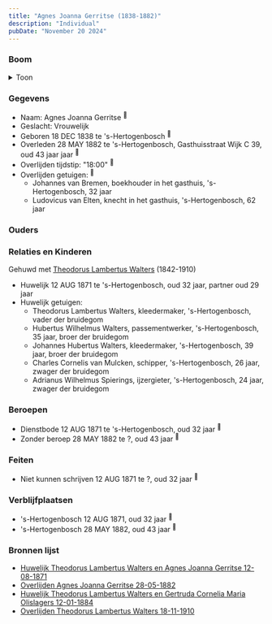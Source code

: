 ```yaml
---
title: "Agnes Joanna Gerritse (1838-1882)"
description: "Individual"
pubDate: "November 20 2024"
---
```


### Boom
<details><summary>Toon</summary>

![test](https://www.plantuml.com/plantuml/svg/XP9DQm8n48Rl-HM37Zm9ksxh5o9-L6sbjJreIq-ItKntWzb4CX5PnF_U-84LAkqfmyoyypupf4UEMxV95QELr6jkUGunJrQfDHijXaOP2yvoJRw4sh5C2eH4saJXASPyxGh8CO_HqYb53YqQLwoHNKrD52U27GE0WR42xJoJoKeZKQUJSwcxNOZOdh4Al1sjYB6JfDHFVHTC3TUQmmIjbOwm19pWAGZ2i0wN0UNnO1ID8k-o-vAen1uwxPZ7nJ8spYbiTo5imiDew9-e2HMgFg9r9aKT6qgoAn6jDaejkHRBn1gYs7W2hwuruQN_wTNDsc_r_W8ypz08OpS4p_nm5-UZ3wxyMUY27JG0ogDeV3yU_85RgyDqCVE6TpSC_yNroyvUto5iXS4jt3Djfxr58QHE3ueQz1SJBso4Hz9n40HH2yfAffahK2cpzRHxTZvyjNhkOEULVXAiXrhuV_KD)
</details>

### Gegevens
- Naam: Agnes Joanna Gerritse <sup><a href="../s00153/" style="text-decoration:none" title="Huwelijk Theodorus Lambertus Walters en Agnes Joanna Gerritse 12-08-1871">:link:</a></sup>
- Geslacht: Vrouwelijk
- Geboren 18 DEC 1838 te 's-Hertogenbosch <sup><a href="../s00153/" style="text-decoration:none" title="Huwelijk Theodorus Lambertus Walters en Agnes Joanna Gerritse 12-08-1871">:link:</a></sup>
- Overleden 28 MAY 1882 te 's-Hertogenbosch, Gasthuisstraat Wijk C 39, oud 43 jaar jaar <sup><a href="../s00155/" style="text-decoration:none" title="Overlijden Agnes Joanna Gerritse 28-05-1882">:link:</a></sup>
- Overlijden tijdstip: "18:00" <sup><a href="../s00155/" style="text-decoration:none" title="Overlijden Agnes Joanna Gerritse 28-05-1882">:link:</a></sup>
- Overlijden getuigen: <sup><a href="../s00155/" style="text-decoration:none" title="Overlijden Agnes Joanna Gerritse 28-05-1882">:link:</a></sup>
  - Johannes van Bremen, boekhouder in het gasthuis, \'s-Hertogenbosch, 32 jaar
  - Ludovicus van Elten, knecht in het gasthuis, \'s-Hertogenbosch, 62 jaar

### Ouders

### Relaties en Kinderen

Gehuwd met [Theodorus Lambertus Walters](../i00107/) (1842-1910) 
- Huwelijk 12 AUG 1871 te 's-Hertogenbosch, oud 32 jaar, partner oud 29 jaar 
- Huwelijk getuigen:  
  - Theodorus Lambertus Walters, kleedermaker, \'s-Hertogenbosch, vader der bruidegom
  - Hubertus Wilhelmus Walters, passementwerker, \'s-Hertogenbosch, 35 jaar, broer der bruidegom
  - Johannes Hubertus Walters, kleedermaker, \'s-Hertogenbosch, 39 jaar, broer der bruidegom
  - Charles Cornelis van Mulcken, schipper, \'s-Hertogenbosch, 26 jaar, zwager der bruidegom
  - Adrianus Wilhelmus Spierings, ijzergieter, \'s-Hertogenbosch, 24 jaar, zwager der bruidegom

### Beroepen
- Dienstbode 12 AUG 1871 te 's-Hertogenbosch, oud 32 jaar <sup><a href="../s00153/" style="text-decoration:none" title="Huwelijk Theodorus Lambertus Walters en Agnes Joanna Gerritse 12-08-1871">:link:</a></sup>
- Zonder beroep 28 MAY 1882 te ?, oud 43 jaar <sup><a href="../s00155/" style="text-decoration:none" title="Overlijden Agnes Joanna Gerritse 28-05-1882">:link:</a></sup>

### Feiten
- Niet kunnen schrijven 12 AUG 1871 te ?, oud 32 jaar <sup><a href="../s00153/" style="text-decoration:none" title="Huwelijk Theodorus Lambertus Walters en Agnes Joanna Gerritse 12-08-1871">:link:</a></sup>

### Verblijfplaatsen
- 's-Hertogenbosch  12 AUG 1871, oud 32 jaar  <sup><a href="../s00153/" style="text-decoration:none" title="Huwelijk Theodorus Lambertus Walters en Agnes Joanna Gerritse 12-08-1871">:link:</a></sup>
- 's-Hertogenbosch  28 MAY 1882, oud 43 jaar  <sup><a href="../s00155/" style="text-decoration:none" title="Overlijden Agnes Joanna Gerritse 28-05-1882">:link:</a></sup>

### Bronnen lijst
- [Huwelijk Theodorus Lambertus Walters en Agnes Joanna Gerritse 12-08-1871](../s00153/)
- [Overlijden Agnes Joanna Gerritse 28-05-1882](../s00155/)
- [Huwelijk Theodorus Lambertus Walters en Gertruda Cornelia Maria Olislagers 12-01-1884](../s00157/)
- [Overlijden Theodorus Lambertus Walters 18-11-1910](../s00160/)